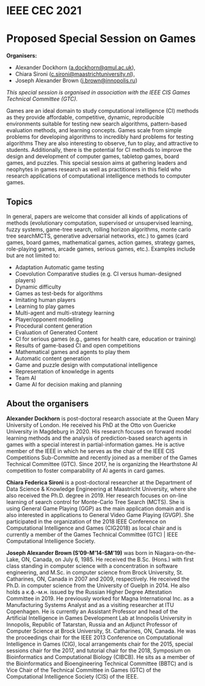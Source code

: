 # IEEE CEC 2021 
# Proposed Special Session on Games

**Organisers:**  
- Alexander Dockhorn (a.dockhorn@qmul.ac.uk), 
- Chiara Sironi (c.sironi@maastrichtuniversity.nl), 
- Joseph Alexander Brown (j.brown@innopolis.ru)

_This special session is organised in association with the IEEE CIS Games Technical Committee (GTC)._

 Games are an ideal domain to study computational intelligence (CI) methods as they provide affordable, competitive, dynamic, reproducible environments suitable for testing new search algorithms, pattern-based evaluation methods, and learning concepts. Games scale from simple problems for developing algorithms to incredibly hard problems for testing algorithms They are also interesting to observe, fun to play, and attractive to students. Additionally, there is the potential for CI methods to improve the design and development of computer games, tabletop games, board games, and puzzles. This special session aims at gathering leaders and neophytes in games research as well as practitioners in this field who research applications of computational intelligence methods to computer games.

## Topics

In general, papers are welcome that consider all kinds of applications of methods (evolutionary computation, supervised or unsupervised learning, fuzzy systems, game-tree search, rolling horizon algorithms, monte carlo tree searchMCTS, generative adversarial networks, etc.) to games (card games, board games, mathematical games, action games, strategy games, role-playing games, arcade games, serious games, etc.).
Examples include but are not limited to:
- Adaptation Automatic game testing
- Coevolution Comparative studies (e.g. CI versus human-designed players)
- Dynamic difficulty 
- Games as test-beds for algorithms
- Imitating human players
- Learning to play games
- Multi-agent and multi-strategy learning
- Player/opponent modelling
- Procedural content generation
- Evaluation of Generated Content
- CI for serious games (e.g., games for health care, education or training)
- Results of game-based CI and open competitions
- Mathematical games and agents to play them
- Automatic content generation
- Game and puzzle design with computational intelligence
- Representation of knowledge in agents
- Team AI
- Game AI for decision making and planning
 
## About the organisers

**Alexander Dockhorn** is post-doctoral research associate at the Queen Mary University of London. He received his PhD at the Otto von Guericke University in Magdeburg in 2020. His research focuses on forward model learning methods and the analysis of prediction-based search agents in games with a special interest in partial-information games. He is active member of the IEEE in which he serves as the chair of the IEEE CIS Competitions Sub-Committe and recently joined as a member of the Games Technical Committee (GTC). Since 2017, he is organizing the Hearthstone AI competition to foster comparability of AI agents in card games. 

**Chiara Federica Sironi** is a post-doctoral researcher at the Department of Data Science & Knowledge Engineering at Maastricht University, where she also received the Ph.D. degree in 2019. Her research focuses on on-line learning of search control for Monte-Carlo Tree Search (MCTS). She is using General Game Playing (GGP) as the main application domain and is also interested in applications to General Video Game Playing (GVGP). She participated in the organization of the 2018 IEEE Conference on Computational Intelligence and Games (CIG2018) as local chair and is currently a member of the Games Technical Committee (GTC) \| IEEE Computational Intelligence Society.

**Joseph Alexander Brown (S’09-M’14-SM’19)** was born in Niagara-on-the-Lake, ON, Canada, on July 6, 1985.  He received the B.Sc. (Hons.) with first class standing in computer science with a concentration in software engineering, and M.Sc. in computer science from Brock University, St. Catharines, ON, Canada in 2007 and 2009, respectively.  He received the Ph.D. in computer science from the University of Guelph in 2014.  He also holds a к.ф.-м.н. issued by the Russian Higher Degree Attestation Committee in 2019.  He previously worked for Magna International Inc. as a Manufacturing Systems Analyst and as a visiting researcher at ITU Copenhagen.  He is currently an Assistant Professor and head of the Artificial Intelligence in Games Development Lab at Innopolis University in Innopolis, Republic of Tatarstan, Russia and an Adjunct Professor of Computer Science at Brock University, St. Catharines, ON, Canada. He was the proceedings chair for the IEEE 2013 Conference on Computational Intelligence in Games (CIG), local arrangements chair for the 2015, special sessions chair for the 2017, and tutorial chair for the 2018, Symposium on Bioinformatics and Computational Biology (CIBCB). He sits as a member of the Bioinformatics and Bioengineering Technical Committee (BBTC) and is Vice Chair of the Technical Committee in Games (GTC) of the Computational Intelligence Society (CIS) of the IEEE.
 
